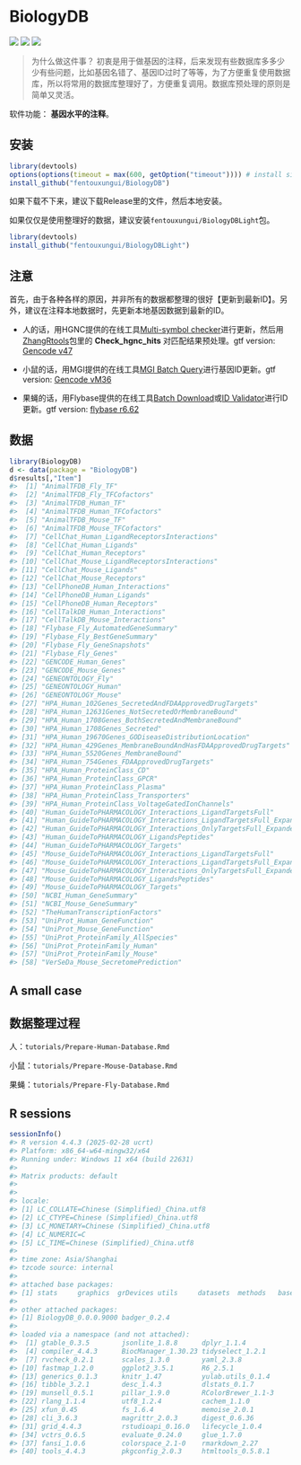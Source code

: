 
<!-- README.md is generated from README.Rmd. Please edit that file -->

# BiologyDB

<!-- badges: start -->

[![](https://img.shields.io/badge/lifecycle-stable-brightgreen.svg)](https://lifecycle.r-lib.org/articles/stages.html#stable)
[![](https://img.shields.io/badge/devel%20version-0.0.1-rossellhayes.svg)](https://github.com/fentouxungui/SeuratExplorer)
[![](https://img.shields.io/github/languages/code-size/fentouxungui/SeuratExplorer.svg)](https://github.com/fentouxungui/SeuratExplorer)
<!-- badges: end -->

> 为什么做这件事？
> 初衷是用于做基因的注释，后来发现有些数据库多多少少有些问题，比如基因名错了、基因ID过时了等等，为了方便重复使用数据库，所以将常用的数据库整理好了，方便重复调用。数据库预处理的原则是简单又灵活。

软件功能： **基因水平的注释**。

## 安装

``` r
library(devtools)
options(options(timeout = max(600, getOption("timeout")))) # install size about 500Mb
install_github("fentouxungui/BiologyDB")
```

如果下载不下来，建议下载Release里的文件，然后本地安装。

如果仅仅是使用整理好的数据，建议安装`fentouxungui/BiologyDBLight`包。

``` r
library(devtools)
install_github("fentouxungui/BiologyDBLight")
```

## 注意

首先，由于各种各样的原因，并非所有的数据都整理的很好【更新到最新ID】。另外，建议在注释本地数据时，先更新本地基因数据到最新的ID。

- 人的话，用HGNC提供的在线工具[Multi-symbol
  checker](https://www.genenames.org/tools/multi-symbol-checker/)进行更新，然后用[ZhangRtools](https://github.com/fentouxungui/ZhangRtools)包里的
  **Check_hgnc_hits** 对匹配结果预处理。gtf version: [Gencode
  v47](https://ftp.ebi.ac.uk/pub/databases/gencode/Gencode_human/latest_release/)

- 小鼠的话，用MGI提供的在线工具[MGI Batch
  Query](https://www.informatics.jax.org/batch)进行基因ID更新。gtf
  version: [Gencode
  vM36](https://ftp.ebi.ac.uk/pub/databases/gencode/Gencode_mouse/latest_release/)

- 果蝇的话，用Flybase提供的在线工具[Batch
  Download](https://flybase.org/batchdownload)或[ID
  Validator](https://flybase.org/convert/id)进行ID更新。gtf version:
  [flybase
  r6.62](https://flybase-ftp.s3.us-east-1.amazonaws.com/genomes/Drosophila_melanogaster/dmel_r6.62_FB2025_01/gtf/dmel-all-r6.62.gtf.gz)

## 数据

``` r
library(BiologyDB)
d <- data(package = "BiologyDB")
d$results[,"Item"]
#>  [1] "AnimalTFDB_Fly_TF"                                                
#>  [2] "AnimalTFDB_Fly_TFCofactors"                                       
#>  [3] "AnimalTFDB_Human_TF"                                              
#>  [4] "AnimalTFDB_Human_TFCofactors"                                     
#>  [5] "AnimalTFDB_Mouse_TF"                                              
#>  [6] "AnimalTFDB_Mouse_TFCofactors"                                     
#>  [7] "CellChat_Human_LigandReceptorsInteractions"                       
#>  [8] "CellChat_Human_Ligands"                                           
#>  [9] "CellChat_Human_Receptors"                                         
#> [10] "CellChat_Mouse_LigandReceptorsInteractions"                       
#> [11] "CellChat_Mouse_Ligands"                                           
#> [12] "CellChat_Mouse_Receptors"                                         
#> [13] "CellPhoneDB_Human_Interactions"                                   
#> [14] "CellPhoneDB_Human_Ligands"                                        
#> [15] "CellPhoneDB_Human_Receptors"                                      
#> [16] "CellTalkDB_Human_Interactions"                                    
#> [17] "CellTalkDB_Mouse_Interactions"                                    
#> [18] "Flybase_Fly_AutomatedGeneSummary"                                 
#> [19] "Flybase_Fly_BestGeneSummary"                                      
#> [20] "Flybase_Fly_GeneSnapshots"                                        
#> [21] "Flybase_Fly_Genes"                                                
#> [22] "GENCODE_Human_Genes"                                              
#> [23] "GENCODE_Mouse_Genes"                                              
#> [24] "GENEONTOLOGY_Fly"                                                 
#> [25] "GENEONTOLOGY_Human"                                               
#> [26] "GENEONTOLOGY_Mouse"                                               
#> [27] "HPA_Human_102Genes_SecretedAndFDAApprovedDrugTargets"             
#> [28] "HPA_Human_12631Genes_NotSecretedOrMembraneBound"                  
#> [29] "HPA_Human_1708Genes_BothSecretedAndMembraneBound"                 
#> [30] "HPA_Human_1708Genes_Secreted"                                     
#> [31] "HPA_Human_19670Genes_GODiseaseDistributionLocation"               
#> [32] "HPA_Human_429Genes_MembraneBoundAndHasFDAApprovedDrugTargets"     
#> [33] "HPA_Human_5520Genes_MembraneBound"                                
#> [34] "HPA_Human_754Genes_FDAApprovedDrugTargets"                        
#> [35] "HPA_Human_ProteinClass_CD"                                        
#> [36] "HPA_Human_ProteinClass_GPCR"                                      
#> [37] "HPA_Human_ProteinClass_Plasma"                                    
#> [38] "HPA_Human_ProteinClass_Transporters"                              
#> [39] "HPA_Human_ProteinClass_VoltageGatedIonChannels"                   
#> [40] "Human_GuideToPHARMACOLOGY_Interactions_LigandTargetsFull"         
#> [41] "Human_GuideToPHARMACOLOGY_Interactions_LigandTargetsFull_Expanded"
#> [42] "Human_GuideToPHARMACOLOGY_Interactions_OnlyTargetsFull_Expanded"  
#> [43] "Human_GuideToPHARMACOLOGY_LigandsPeptides"                        
#> [44] "Human_GuideToPHARMACOLOGY_Targets"                                
#> [45] "Mouse_GuideToPHARMACOLOGY_Interactions_LigandTargetsFull"         
#> [46] "Mouse_GuideToPHARMACOLOGY_Interactions_LigandTargetsFull_Expanded"
#> [47] "Mouse_GuideToPHARMACOLOGY_Interactions_OnlyTargetsFull_Expanded"  
#> [48] "Mouse_GuideToPHARMACOLOGY_LigandsPeptides"                        
#> [49] "Mouse_GuideToPHARMACOLOGY_Targets"                                
#> [50] "NCBI_Human_GeneSummary"                                           
#> [51] "NCBI_Mouse_GeneSummary"                                           
#> [52] "TheHumanTranscriptionFactors"                                     
#> [53] "UniProt_Human_GeneFunction"                                       
#> [54] "UniProt_Mouse_GeneFunction"                                       
#> [55] "UniProt_ProteinFamily_AllSpecies"                                 
#> [56] "UniProt_ProteinFamily_Human"                                      
#> [57] "UniProt_ProteinFamily_Mouse"                                      
#> [58] "VerSeDa_Mouse_SecretomePrediction"
```

## A small case

## 数据整理过程

人：`tutorials/Prepare-Human-Database.Rmd`

小鼠：`tutorials/Prepare-Mouse-Database.Rmd`

果蝇：`tutorials/Prepare-Fly-Database.Rmd`

## R sessions

``` r
sessionInfo()
#> R version 4.4.3 (2025-02-28 ucrt)
#> Platform: x86_64-w64-mingw32/x64
#> Running under: Windows 11 x64 (build 22631)
#> 
#> Matrix products: default
#> 
#> 
#> locale:
#> [1] LC_COLLATE=Chinese (Simplified)_China.utf8 
#> [2] LC_CTYPE=Chinese (Simplified)_China.utf8   
#> [3] LC_MONETARY=Chinese (Simplified)_China.utf8
#> [4] LC_NUMERIC=C                               
#> [5] LC_TIME=Chinese (Simplified)_China.utf8    
#> 
#> time zone: Asia/Shanghai
#> tzcode source: internal
#> 
#> attached base packages:
#> [1] stats     graphics  grDevices utils     datasets  methods   base     
#> 
#> other attached packages:
#> [1] BiologyDB_0.0.0.9000 badger_0.2.4        
#> 
#> loaded via a namespace (and not attached):
#>  [1] gtable_0.3.5        jsonlite_1.8.8      dplyr_1.1.4        
#>  [4] compiler_4.4.3      BiocManager_1.30.23 tidyselect_1.2.1   
#>  [7] rvcheck_0.2.1       scales_1.3.0        yaml_2.3.8         
#> [10] fastmap_1.2.0       ggplot2_3.5.1       R6_2.5.1           
#> [13] generics_0.1.3      knitr_1.47          yulab.utils_0.1.4  
#> [16] tibble_3.2.1        desc_1.4.3          dlstats_0.1.7      
#> [19] munsell_0.5.1       pillar_1.9.0        RColorBrewer_1.1-3 
#> [22] rlang_1.1.4         utf8_1.2.4          cachem_1.1.0       
#> [25] xfun_0.45           fs_1.6.4            memoise_2.0.1      
#> [28] cli_3.6.3           magrittr_2.0.3      digest_0.6.36      
#> [31] grid_4.4.3          rstudioapi_0.16.0   lifecycle_1.0.4    
#> [34] vctrs_0.6.5         evaluate_0.24.0     glue_1.7.0         
#> [37] fansi_1.0.6         colorspace_2.1-0    rmarkdown_2.27     
#> [40] tools_4.4.3         pkgconfig_2.0.3     htmltools_0.5.8.1
```
